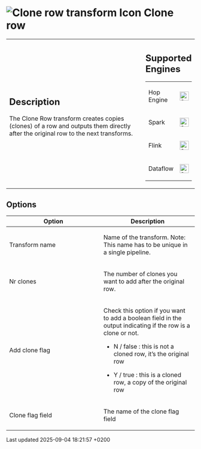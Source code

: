 <div id="header">

# <span class="image image-doc-icon">![Clone row transform Icon](../assets/images/transforms/icons/clonerow.svg)</span> Clone row

</div>

<div id="content">

<div id="preamble">

<div class="sectionbody">

<table>
<colgroup>
<col style="width: 75%" />
<col style="width: 25%" />
</colgroup>
<tbody>
<tr class="odd">
<td><div class="content">
<div class="sect1">
<h2 id="_description">Description</h2>
<div class="sectionbody">
<div class="paragraph">
<p>The Clone Row transform creates copies (clones) of a row and outputs them directly after the original row to the next transforms.</p>
</div>
</div>
</div>
</div></td>
<td><div class="content">
<div class="sect1">
<h2 id="_supported_engines">Supported Engines</h2>
<div class="sectionbody">
<table>
<tbody>
<tr class="odd">
<td><p>Hop Engine</p></td>
<td><div class="content">
<div class="paragraph">
<p><span class="image"><img src="../assets/images/check_mark.svg" alt="Supported" width="24" /></span></p>
</div>
</div></td>
</tr>
<tr class="even">
<td><p>Spark</p></td>
<td><div class="content">
<div class="paragraph">
<p><span class="image"><img src="../assets/images/check_mark.svg" alt="Supported" width="24" /></span></p>
</div>
</div></td>
</tr>
<tr class="odd">
<td><p>Flink</p></td>
<td><div class="content">
<div class="paragraph">
<p><span class="image"><img src="../assets/images/check_mark.svg" alt="Supported" width="24" /></span></p>
</div>
</div></td>
</tr>
<tr class="even">
<td><p>Dataflow</p></td>
<td><div class="content">
<div class="paragraph">
<p><span class="image"><img src="../assets/images/check_mark.svg" alt="Supported" width="24" /></span></p>
</div>
</div></td>
</tr>
</tbody>
</table>
</div>
</div>
</div></td>
</tr>
</tbody>
</table>

</div>

</div>

<div class="sect1">

## Options

<div class="sectionbody">

<table>
<colgroup>
<col style="width: 50%" />
<col style="width: 50%" />
</colgroup>
<thead>
<tr class="header">
<th>Option</th>
<th>Description</th>
</tr>
</thead>
<tbody>
<tr class="odd">
<td><p>Transform name</p></td>
<td><p>Name of the transform. Note: This name has to be unique in a single pipeline.</p></td>
</tr>
<tr class="even">
<td><p>Nr clones</p></td>
<td><p>The number of clones you want to add after the original row.</p></td>
</tr>
<tr class="odd">
<td><p>Add clone flag</p></td>
<td><div class="content">
<div class="paragraph">
<p>Check this option if you want to add a boolean field in the output indicating if the row is a clone or not.</p>
</div>
<div class="ulist">
<ul>
<li><p>N / false : this is not a cloned row, it’s the original row</p></li>
<li><p>Y / true : this is a cloned row, a copy of the original row</p></li>
</ul>
</div>
</div></td>
</tr>
<tr class="even">
<td><p>Clone flag field</p></td>
<td><p>The name of the clone flag field</p></td>
</tr>
</tbody>
</table>

</div>

</div>

</div>

<div id="footer">

<div id="footer-text">

Last updated 2025-09-04 18:21:57 +0200

</div>

</div>
